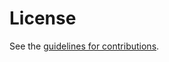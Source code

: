 # License

See the
[guidelines for contributions](https://github.com/jiang7369/I-D/blob/main/CONTRIBUTING.md).
